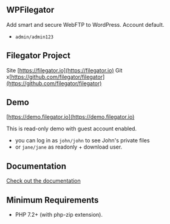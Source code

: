 ## WPFilegator
Add smart and secure WebFTP to WordPress.
Account default.
- `admin/admin123`

## Filegator Project
Site [https://filegator.io](https://filegator.io)
Git x[https://github.com/filegator/filegator](https://github.com/filegator/filegator)

## Demo
[https://demo.filegator.io](https://demo.filegator.io)

This is read-only demo with guest account enabled.
- you can log in as `john/john` to see John's private files
- or `jane/jane` as readonly + download user.

## Documentation
[Check out the documentation](https://docs.filegator.io/)

## Minimum Requirements
- PHP 7.2+ (with php-zip extension).
